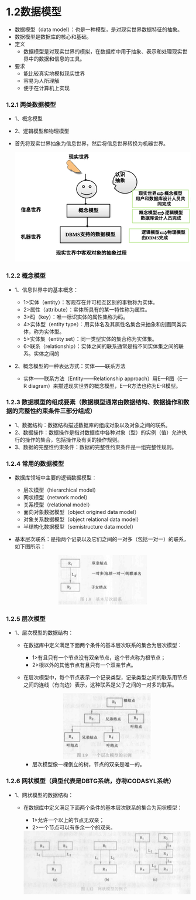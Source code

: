 # 1.2数据模型

* 数据模型（data model）：也是一种模型，是对现实世界数据特征的抽象。
* 数据模型是数据库的核心和基础。
* 定义
    * 数据模型是对现实世界的模拟，在数据库中用于抽象、表示和处理现实世界中的数据和信息的工具。
* 要求
    * 能比较真实地模拟现实世界
    * 容易为人所理解
    * 便于在计算机上实现



### 1.2.1 两类数据模型

* 1、概念模型

* 2、逻辑模型和物理模型

* 首先将现实世界抽象为信息世界，然后将信息世界转换为机器世界。

    <div align="center"><img src="./img/现实世界中客观对象的抽象过程.png"/></div>

### 1.2.2 概念模型

* 1、信息世界中的基本概念：

  * 1>实体（entity）：客观存在并可相互区别的事物称为实体。
  * 2>属性（attribute）：实体所具有的某一特性称为属性。
  * 3>码（key）：唯一标识实体的属性集称为码。
  * 4>实体型（entity type）：用实体名及其属性名集合来抽象和刻画同类实体，称为实体型。
  * 5>实体集（entity set）：同一类型实体的集合称为实体集。
  * 6>联系（relationship）：实体之间的联系通常是指不同实体集之间的联系。实体之间的

* 2、概念模型的一种表达方式：实体——联系方法

  * 实体——联系方法（Entity——Relationship approach）用E—R图（E—R diagram）来描述现实世界的概念模型，E—R方法也称为E-R模型。

### 1.2.3 数据模型的组成要素（数据模型通常由数据结构、数据操作和数据的完整性约束条件三部分组成）

* 1、数据结构：数据结构描述数据库的组成对象以及对象之间的联系。
* 2、数据操作：数据操作是指对数据库中各种对象（型）的实例（值）允许执行的操作的集合，包括操作及有关的操作规则。
* 3、数据的完整性约束条件：数据的完整性约束条件是一组完整性规则。

### 1.2.4 常用的数据模型

* 数据库领域中主要的逻辑数据模型：

    * 层次模型（hierarchical model）
    * 网状模型（network model）
    * 关系模型（relational model）
    * 面向对象数据模型（object origined data model）
    * 对象关系数据模型（object relational data model）
    * 半结构化数据模型（semistructure data model）

* 基本层次联系：是指两个记录以及它们之间的一对多（包括一对一）的联系，如下图所示：

    <div align="center"><img src="./img/基本层次联系.png"/></div>

### 1.2.5 层次模型

* 1、层次模型的数据结构：

    * 在数据库中定义满足下面两个条件的基本层次联系的集合为层次模型：
    
        * 1>有且只有一个节点没有双亲节点，这个节点称为根节点；
        * 2>根以外的其他节点有且只有一个双亲节点。
    
    * 在层次模型中，每个节点表示一个记录类型，记录类型之间的联系用节点之间的连线（有向边）表示，这种联系是父子之间的一对多的联系。
    
        <div align="center"><img src="./img/一个层次模型的示例.png"/></div>
    
        * 层次模型像一棵倒立的树，节点的双亲是唯一的。

### 1.2.6 网状模型（典型代表是DBTG系统，亦称CODASYL系统）

* 1、网状模型的数据结构：

    * 在数据库中定义满足下面两个条件的基本层次联系的集合为网状模型：
    
        * 1>允许一个以上的节点无双亲；
        * 2>一个节点可以有多余一个的双亲。

        <div align="center"><img src="./img/网状模型的例子.png"/></div>







































